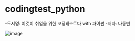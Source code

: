 # codingtest_python

-도서명: 이것이 취업을 위한 코딩테스트다 with 파이썬
-저자: 나동빈

![image](https://user-images.githubusercontent.com/29117288/109753989-8e201200-7c26-11eb-8ed9-3b5092b055c6.png)
